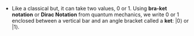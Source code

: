- Like a classical but, it can take two values, $0$ or $1$. Using **bra-ket notation** or **Dirac Notation** from quantum mechanics, we write $0$ or $1$ enclosed between a vertical bar and an angle bracket called a **ket**: $|0\rangle$ or $|1\rangle$.